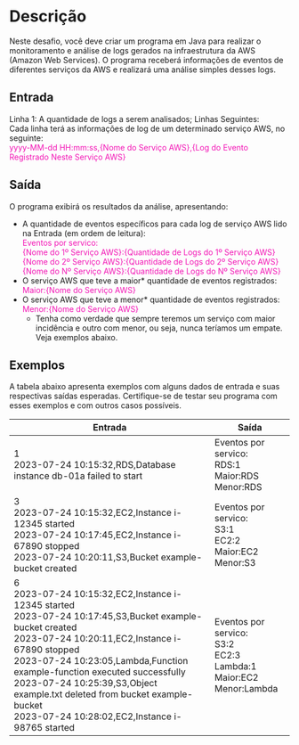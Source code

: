 <style>
r { color: #f314b5 }
</style>

# Descrição
Neste desafio, você deve criar um programa em Java para realizar o monitoramento e análise de logs gerados na infraestrutura da AWS (Amazon Web Services). O programa receberá informações de eventos de diferentes serviços da AWS e realizará uma análise simples desses logs.

## Entrada
Linha 1: A quantidade de logs a serem analisados;
Linhas Seguintes: <br> Cada linha terá as informações de log de um determinado serviço AWS, no seguinte:<br>
<r>yyyy-MM-dd HH:mm:ss,{Nome do Serviço AWS},{Log do Evento Registrado Neste Serviço AWS}</r>
## Saída
O programa exibirá os resultados da análise, apresentando:

- A quantidade de eventos específicos para cada log de serviço AWS lido na Entrada (em ordem de leitura):<br>
<r>Eventos por servico: <br>
{Nome do 1º Serviço AWS}:{Quantidade de Logs do 1º Serviço AWS}<br>
{Nome do 2º Serviço AWS}:{Quantidade de Logs do 2º Serviço AWS}<br>
{Nome do Nº Serviço AWS}:{Quantidade de Logs do Nº Serviço AWS}</r><br>
- O serviço AWS que teve a maior* quantidade de eventos registrados:<br>
<r>Maior:{Nome do Serviço AWS}</r><br>
- O serviço AWS que teve a menor* quantidade de eventos registrados:<br>
<r>Menor:{Nome do Serviço AWS}</r>
  * Tenha como verdade que sempre teremos um serviço com maior incidência e outro com menor, ou seja, nunca teríamos um empate. Veja exemplos abaixo.

## Exemplos
A tabela abaixo apresenta exemplos com alguns dados de entrada e suas respectivas saídas esperadas. Certifique-se de testar seu programa com esses exemplos e com outros casos possíveis.

Entrada	| Saída
--------|---------
1 <br> 2023-07-24 10:15:32,RDS,Database instance db-01a failed to start | Eventos por servico: <br> RDS:1 <br> Maior:RDS <br> Menor:RDS
3 <br> 2023-07-24 10:15:32,EC2,Instance i-12345 started <br> 2023-07-24 10:17:45,EC2,Instance i-67890 stopped <br> 2023-07-24 10:20:11,S3,Bucket example-bucket created | Eventos por servico: <br> S3:1 <br> EC2:2 <br> Maior:EC2 <br> Menor:S3
6 <br> 2023-07-24 10:15:32,EC2,Instance i-12345 started <br> 2023-07-24 10:17:45,S3,Bucket example-bucket created <br> 2023-07-24 10:20:11,EC2,Instance i-67890 stopped <br> 2023-07-24 10:23:05,Lambda,Function example-function executed successfully <br> 2023-07-24 10:25:39,S3,Object example.txt deleted from bucket example-bucket <br> 2023-07-24 10:28:02,EC2,Instance i-98765 started	| Eventos por servico: <br> S3:2 <br> EC2:3 <br> Lambda:1 <br> Maior:EC2 <br> Menor:Lambda
